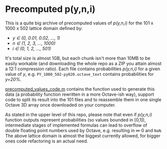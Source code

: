 # Precomputed p(y,n,i)

This is a quite big archive of precomputed values of _p(y,n,i)_ for the 101 x 1000 x 502 lattice domain defined by:
  * _y ∈ (0, 0.01, 0.02, ..., 1)_
  * _n ∈ (1, 2, 3, ..., 1000)_
  * _i ∈ (0, 1, 2, ..., 501)_
 
It's total size is almost 1GB, but each chunk isn't more than 10MB to be easily workable (and downloading the whole repo as a ZIP you attain almost a 12:1 compression ratio).
Each file contains probabilities _p(y,n,i)_ for a given value of _y_, e.g. ```PY_1000_502-py020.octave_text``` contains probabilities for _y=20%_.

[precomputed_values_code.m](https://github.com/baro77/quadratic_influence/blob/master/BALLOT_PRECOMPUTED_PYs/precomputed_values_code.m) contains the function used to generate this data (a probability function rewritten in a more Octave-ish way), support code to split its result into the 101 files and to reassemble them in one single Octave 3D array once downloaded on your computer.

As stated in the upper level of this repo, please note that even if _p(y,n,i)_ function outputs represent probabilities (so values bounded in [0,1]), intermediate stages of implemented formulas can lead to overflow of double floating point numbers used by Octave, e.g. resulting in ∞⋅0 and ```NaN```. The above lattice domain is almost the biggest currently allowed, for bigger ones code refactoring is an actual need.
